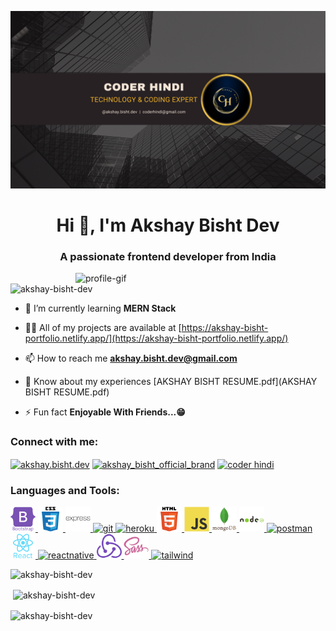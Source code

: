![banner](https://github.com/akshay-bisht-dev/akshay-bisht-dev/blob/main/Black%20Yellow%20White%20Green%20Red%20Business%20Digital%20Marketing%20Professional%20Youtube%20Channel%20Art%20Banner.png)

<h1 align="center">Hi 👋, I'm Akshay Bisht Dev</h1>
<h3 align="center">A passionate frontend developer from India</h3>

<img align="right" alt="profile-gif" width="400" src="https://miro.medium.com/max/1360/0*7Q3yvSIv_t0ioJ-Z.gif">

<p align="left"> <img src="https://komarev.com/ghpvc/?username=akshay-bisht-dev&label=Profile%20views&color=0e75b6&style=flat" alt="akshay-bisht-dev" /> </p>

- 🌱 I’m currently learning **MERN Stack**

- 👨‍💻 All of my projects are available at [https://akshay-bisht-portfolio.netlify.app/](https://akshay-bisht-portfolio.netlify.app/)

- 📫 How to reach me **akshay.bisht.dev@gmail.com**

- 📄 Know about my experiences [AKSHAY BISHT RESUME.pdf](AKSHAY BISHT RESUME.pdf)

- ⚡ Fun fact **Enjoyable With Friends...😁**

<h3 align="left">Connect with me:</h3>
<p align="left">
<a href="https://linkedin.com/in/akshay.bisht.dev" target="blank"><img align="center" src="https://raw.githubusercontent.com/rahuldkjain/github-profile-readme-generator/master/src/images/icons/Social/linked-in-alt.svg" alt="akshay.bisht.dev" height="30" width="40" /></a>
<a href="https://instagram.com/akshay_bisht_official_brand" target="blank"><img align="center" src="https://raw.githubusercontent.com/rahuldkjain/github-profile-readme-generator/master/src/images/icons/Social/instagram.svg" alt="akshay_bisht_official_brand" height="30" width="40" /></a>
<a href="https://www.youtube.com/c/coder hindi" target="blank"><img align="center" src="https://raw.githubusercontent.com/rahuldkjain/github-profile-readme-generator/master/src/images/icons/Social/youtube.svg" alt="coder hindi" height="30" width="40" /></a>
</p>

<h3 align="left">Languages and Tools:</h3>
<p align="left"> <a href="https://getbootstrap.com" target="_blank" rel="noreferrer"> <img src="https://raw.githubusercontent.com/devicons/devicon/master/icons/bootstrap/bootstrap-plain-wordmark.svg" alt="bootstrap" width="40" height="40"/> </a> <a href="https://www.w3schools.com/css/" target="_blank" rel="noreferrer"> <img src="https://raw.githubusercontent.com/devicons/devicon/master/icons/css3/css3-original-wordmark.svg" alt="css3" width="40" height="40"/> </a> <a href="https://expressjs.com" target="_blank" rel="noreferrer"> <img src="https://raw.githubusercontent.com/devicons/devicon/master/icons/express/express-original-wordmark.svg" alt="express" width="40" height="40"/> </a> <a href="https://git-scm.com/" target="_blank" rel="noreferrer"> <img src="https://www.vectorlogo.zone/logos/git-scm/git-scm-icon.svg" alt="git" width="40" height="40"/> </a> <a href="https://heroku.com" target="_blank" rel="noreferrer"> <img src="https://www.vectorlogo.zone/logos/heroku/heroku-icon.svg" alt="heroku" width="40" height="40"/> </a> <a href="https://www.w3.org/html/" target="_blank" rel="noreferrer"> <img src="https://raw.githubusercontent.com/devicons/devicon/master/icons/html5/html5-original-wordmark.svg" alt="html5" width="40" height="40"/> </a> <a href="https://developer.mozilla.org/en-US/docs/Web/JavaScript" target="_blank" rel="noreferrer"> <img src="https://raw.githubusercontent.com/devicons/devicon/master/icons/javascript/javascript-original.svg" alt="javascript" width="40" height="40"/> </a> <a href="https://www.mongodb.com/" target="_blank" rel="noreferrer"> <img src="https://raw.githubusercontent.com/devicons/devicon/master/icons/mongodb/mongodb-original-wordmark.svg" alt="mongodb" width="40" height="40"/> </a> <a href="https://nodejs.org" target="_blank" rel="noreferrer"> <img src="https://raw.githubusercontent.com/devicons/devicon/master/icons/nodejs/nodejs-original-wordmark.svg" alt="nodejs" width="40" height="40"/> </a> <a href="https://postman.com" target="_blank" rel="noreferrer"> <img src="https://www.vectorlogo.zone/logos/getpostman/getpostman-icon.svg" alt="postman" width="40" height="40"/> </a> <a href="https://reactjs.org/" target="_blank" rel="noreferrer"> <img src="https://raw.githubusercontent.com/devicons/devicon/master/icons/react/react-original-wordmark.svg" alt="react" width="40" height="40"/> </a> <a href="https://reactnative.dev/" target="_blank" rel="noreferrer"> <img src="https://reactnative.dev/img/header_logo.svg" alt="reactnative" width="40" height="40"/> </a> <a href="https://redux.js.org" target="_blank" rel="noreferrer"> <img src="https://raw.githubusercontent.com/devicons/devicon/master/icons/redux/redux-original.svg" alt="redux" width="40" height="40"/> </a> <a href="https://sass-lang.com" target="_blank" rel="noreferrer"> <img src="https://raw.githubusercontent.com/devicons/devicon/master/icons/sass/sass-original.svg" alt="sass" width="40" height="40"/> </a> <a href="https://tailwindcss.com/" target="_blank" rel="noreferrer"> <img src="https://www.vectorlogo.zone/logos/tailwindcss/tailwindcss-icon.svg" alt="tailwind" width="40" height="40"/> </a> </p>

<p><img align="left" src="https://github-readme-stats.vercel.app/api/top-langs?username=akshay-bisht-dev&show_icons=true&locale=en&layout=compact" alt="akshay-bisht-dev" /></p>

<br>

<p>&nbsp;<img align="center" src="https://github-readme-stats.vercel.app/api?username=akshay-bisht-dev&show_icons=true&locale=en" alt="akshay-bisht-dev" /></p>

<p><img align="center" src="https://github-readme-streak-stats.herokuapp.com/?user=akshay-bisht-dev&" alt="akshay-bisht-dev" /></p>
